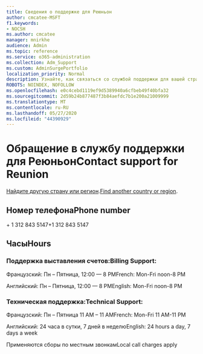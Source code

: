 ```yaml
---
title: Сведения о поддержке для Реюньон
author: cmcatee-MSFT
f1.keywords:
- NOCSH
ms.author: cmcatee
manager: mnirkhe
audience: Admin
ms.topic: reference
ms.service: o365-administration
ms.collection: Adm_Support
ms.custom: AdminSurgePortfolio
localization_priority: Normal
description: Узнайте, как связаться со службой поддержки для вашей страны или региона.
ROBOTS: NOINDEX, NOFOLLOW
ms.openlocfilehash: e0c4cebd1119ef9d5389940a6cfbeb49f40bfa32
ms.sourcegitcommit: 2d59b24b877487f3b84aefdc7b1e200a21009999
ms.translationtype: MT
ms.contentlocale: ru-RU
ms.lasthandoff: 05/27/2020
ms.locfileid: "44390929"
---
```

# <a name="contact-support-for-reunion"></a><span data-ttu-id="f25a9-103">Обращение в службу поддержки для Реюньон</span><span class="sxs-lookup"><span data-stu-id="f25a9-103">Contact support for Reunion</span></span>

<span data-ttu-id="f25a9-104">[Найдите другую страну или регион](../contact-support-for-business-products.md).</span><span class="sxs-lookup"><span data-stu-id="f25a9-104">[Find another country or region](../contact-support-for-business-products.md).</span></span>

## <a name="phone-number"></a><span data-ttu-id="f25a9-105">Номер телефона</span><span class="sxs-lookup"><span data-stu-id="f25a9-105">Phone number</span></span>
<span data-ttu-id="f25a9-106">+ 1 312 843 5147</span><span class="sxs-lookup"><span data-stu-id="f25a9-106">+1 312 843 5147</span></span>

## <a name="hours"></a><span data-ttu-id="f25a9-107">Часы</span><span class="sxs-lookup"><span data-stu-id="f25a9-107">Hours</span></span>
### <a name="billing-support"></a><span data-ttu-id="f25a9-108">Поддержка выставления счетов:</span><span class="sxs-lookup"><span data-stu-id="f25a9-108">Billing Support:</span></span>

<span data-ttu-id="f25a9-109">Французский: Пн – Пятница, 12:00 — 8 PM</span><span class="sxs-lookup"><span data-stu-id="f25a9-109">French: Mon-Fri noon-8 PM</span></span>

<span data-ttu-id="f25a9-110">Английский: Пн – Пятница, 12:00 — 8 PM</span><span class="sxs-lookup"><span data-stu-id="f25a9-110">English: Mon-Fri noon-8 PM</span></span>

### <a name="technical-support"></a><span data-ttu-id="f25a9-111">Техническая поддержка:</span><span class="sxs-lookup"><span data-stu-id="f25a9-111">Technical Support:</span></span>

<span data-ttu-id="f25a9-112">Французский: Пн – Пятница 11 AM – 11 AM</span><span class="sxs-lookup"><span data-stu-id="f25a9-112">French: Mon-Fri 11 AM-11 PM</span></span>

<span data-ttu-id="f25a9-113">Английский: 24 часа в сутки, 7 дней в неделю</span><span class="sxs-lookup"><span data-stu-id="f25a9-113">English: 24 hours a day, 7 days a week</span></span>

<span data-ttu-id="f25a9-114">Применяются сборы по местным звонкам</span><span class="sxs-lookup"><span data-stu-id="f25a9-114">Local call charges apply</span></span>
